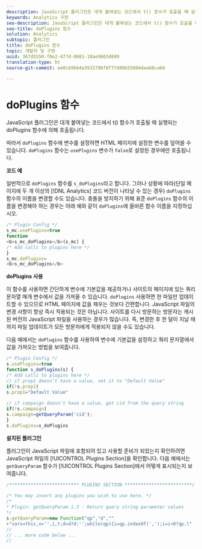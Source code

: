 ```yaml
---
description: JavaScript 플러그인은 대개 붙여넣는 코드에서 t() 함수가 호출될 때 실행되는 doPlugins 함수에 의해 호출됩니다.
keywords: Analytics 구현
seo-description: JavaScript 플러그인은 대개 붙여넣는 코드에서 t() 함수가 호출될 때 실행되는 doPlugins 함수에 의해 호출됩니다.
seo-title: doPlugins 함수
solution: Analytics
subtopic: 플러그인
title: doPlugins 함수
topic: 개발자 및 구현
uuid: 367d5550-f8e2-477d-8681-18ae9665d699
translation-type: ht
source-git-commit: ee0cb9b64a3915786f8f77d80b55004daa68cab6

---
```



# doPlugins 함수

JavaScript 플러그인은 대개 붙여넣는 코드에서 t() 함수가 호출될 때 실행되는 doPlugins 함수에 의해 호출됩니다.

따라서 `doPlugins` 함수에 변수를 설정하면 HTML 페이지에 설정한 변수를 덮어쓸 수 있습니다. `doPlugins` 함수는 *`usePlugins`* 변수가 `false`로 설정된 경우에만 호출됩니다.

**코드 예**

일반적으로 `doPlugins` 함수를 `s_doPlugins`라고 합니다. 그러나 상황에 따라(단일 페이지에 두 개 이상의 [!DNL Analytics] 코드 버전이 나타날 수 있는 경우) `doPlugins` 함수의 이름을 변경할 수도 있습니다. 충돌을 방지하기 위해 표준 `doPlugins` 함수의 이름을 변경해야 하는 경우는 아래 예와 같이 `doPlugins`에 올바른 함수 이름을 지정하십시오.

```js
/* Plugin Config */ 
s_mc.usePlugins=true 
function  
<b>s_mc_doPlugins</b>(s_mc) { 
/* Add calls to plugins here */ 
} 
s_mc.doPlugins= 
<b>s_mc_doPlugins</b>
```

**doPlugins 사용**

이 함수를 사용하면 간단하게 변수에 기본값을 제공하거나 사이트의 페이지에 있는 쿼리 문자열 매개 변수에서 값을 가져올 수 있습니다. `doPlugins` 사용하면 한 파일만 업데이트할 수 있으므로 HTML 페이지에 값을 채우는 것보다 간편합니다. JavaScript 파일의 변경 사항이 항상 즉시 적용되는 것은 아닙니다. 사이트를 다시 방문하는 방문자는 캐시된 버전의 JavaScript 파일을 사용하는 경우가 많습니다. 즉, 변경한 후 한 달이 지날 때까지 파일 업데이트가 모든 방문자에게 적용되지 않을 수도 있습니다.

다음 예에서는 `doPlugins` 함수를 사용하여 변수에 기본값을 설정하고 쿼리 문자열에서 값을 가져오는 방법을 보여줍니다.

```js
/* Plugin Config */ 
s.usePlugins=true 
function s_doPlugins(s) { 
/* Add calls to plugins here */ 
// if prop1 doesn't have a value, set it to "Default Value" 
if(!s.prop1) 
s.prop1="Default Value" 
 
// if campaign doesn't have a value, get cid from the query string 
if(!s.campaign) 
s.campaign=getQueryParam('cid'); 
} 
s.doPlugins=s_doPlugins
```

**설치된 플러그인**

플러그인이 JavaScript 파일에 포함되어 있고 사용할 준비가 되었는지 확인하려면 JavaScript 파일의 [!UICONTROL Plugins Section]을 확인합니다. 다음 예에서는 `getQueryParam` 함수가 [!UICONTROL Plugins Section]에서 어떻게 표시되는지 보여줍니다.

```js
/************************** PLUGINS SECTION *************************/ 
 
/* You may insert any plugins you wish to use here. */ 
/* 
* Plugin: getQueryParam 1.3 - Return query string parameter values 
*/ 
s.getQueryParam=new Function("qp","d","" 
+"vars=this,v='',i,t;d=d?d:'';while(qp){i=qp.indexOf(',');i=i<0?qp.l" 
// 
// ... more code below ... 
// 
```

